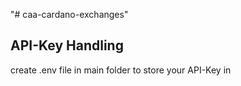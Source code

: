 "# caa-cardano-exchanges" 

## API-Key Handling
create .env file in main folder to store your API-Key in

